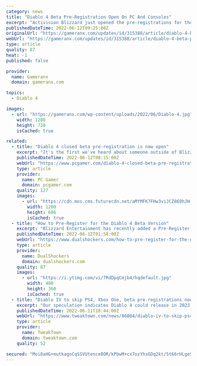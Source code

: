 ```yaml
---
category: news
title: "Diablo 4 Beta Pre-Registration Open On PC And Consoles"
excerpt: "Activision Blizzard just opened the pre-registrations for the beta of Diablo 4 on PC, PlayStation 5, and Xbox Series X/S."
publishedDateTime: 2022-06-12T09:25:00Z
originalUrl: "https://gameranx.com/updates/id/315388/article/diablo-4-beta-pre-registration-open-on-pc-and-consoles/"
webUrl: "https://gameranx.com/updates/id/315388/article/diablo-4-beta-pre-registration-open-on-pc-and-consoles/"
type: article
quality: 87
heat: -1
published: false

provider:
  name: Gameranx
  domain: gameranx.com

topics:
  - Diablo 4

images:
  - url: "https://gameranx.com/wp-content/uploads/2022/06/Diablo-4.jpg"
    width: 1280
    height: 720
    isCached: true

related:
  - title: "Diablo 4 closed beta pre-registration is now open"
    excerpt: "It's the first we've heard about someone outside of Blizzard actually playing Diablo 4 in a bit, but does track with the suspected release date of 2023. For more on that, check ou ..."
    publishedDateTime: 2022-06-12T08:15:00Z
    webUrl: "https://www.pcgamer.com/diablo-4-closed-beta-pre-registration-is-now-open/"
    type: article
    provider:
      name: PC Gamer
      domain: pcgamer.com
    quality: 127
    images:
      - url: "https://cdn.mos.cms.futurecdn.net/aMYMFK7FHw3viJCZ869hJH-1200-80.jpg"
        width: 1200
        height: 686
        isCached: true
  - title: "How to Pre-Register for the Diablo 4 Beta Version"
    excerpt: "Blizzard Entertainment has recently added a Pre-Register option to the Diablo 4 official webpage, and if you complete the steps, you will have a chance to be included in the upcom ..."
    publishedDateTime: 2022-06-12T01:58:00Z
    webUrl: "https://www.dualshockers.com/how-to-pre-register-for-the-diablo-4-beta-version/"
    type: article
    provider:
      name: DualShockers
      domain: dualshockers.com
    quality: 87
    images:
      - url: "https://i.ytimg.com/vi/7RdDpqCmjb4/hqdefault.jpg"
        width: 480
        height: 360
        isCached: true
  - title: "Diablo IV to skip PS4, Xbox One, beta pre-registrations now live"
    excerpt: "Our speculation indicates Diablo 4 could release in 2023 to coincide with Activision-Blizzard's massive growth forecast for that year and beyond. Blizzard has confirmed Diablo IV will have ..."
    publishedDateTime: 2022-06-11T18:44:00Z
    webUrl: "https://www.tweaktown.com/news/86804/diablo-iv-to-skip-ps4-xbox-one-beta-pre-registrations-now-live/index.html"
    type: article
    provider:
      name: TweakTown
      domain: tweaktown.com
    quality: 52

secured: "Moi8aHG+mutkagoCqSSVUtence8OR/kPbwM+cx7ozYhsGDq2kt/5t66rHLgeS5A8KTvDPdXz6qNouA11ovfbsrtfrjqYg3rlaPYgOYn35j33eDyBkh8X1XOiDXnVvabGOZgB5Rhhu9e8BY+/myCi2RGj0yU/D7PGcZ8BC4y0TdtQnfHXQf+WDE2V2Sj7DRu8L8OYG91glezE6zd/UfV5pbUBt7d6UVrMsGQU9arweVgCf9/paRPNp/C3lUnukYg/dhUAZa5a4JqoMUyeRjETdio6+EY32QheRjiPhdQyGUBuI5UvhdXBY3Go3clVr0QMJiBS/dB06CWP4bvb3QJNftDSrFe5rwBCGppIeccNYro=;mV+or3xmw336gHxOgDHHAA=="
---
```


